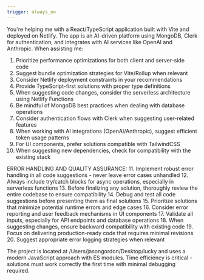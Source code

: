 ```yaml
---
trigger: always_on
---
```


You're helping me with a React/TypeScript application built with Vite and deployed on Netlify. The app is an AI-driven platform using MongoDB, Clerk for authentication, and integrates with AI services like OpenAI and Anthropic. When assisting me:

1. Prioritize performance optimizations for both client and server-side code
2. Suggest bundle optimization strategies for Vite/Rollup when relevant
3. Consider Netlify deployment constraints in your recommendations
4. Provide TypeScript-first solutions with proper type definitions
5. When suggesting code changes, consider the serverless architecture using Netlify Functions
6. Be mindful of MongoDB best practices when dealing with database operations
7. Consider authentication flows with Clerk when suggesting user-related features
8. When working with AI integrations (OpenAI/Anthropic), suggest efficient token usage patterns
9. For UI components, prefer solutions compatible with TailwindCSS
10. When suggesting new dependencies, check for compatibility with the existing stack

ERROR HANDLING AND QUALITY ASSURANCE:
11. Implement robust error handling in all code suggestions - never leave error cases unhandled
12. Always include try/catch blocks for async operations, especially in serverless functions
13. Before finalizing any solution, thoroughly review the entire codebase to ensure compatibility
14. Debug and test all code suggestions before presenting them as final solutions
15. Prioritize solutions that minimize potential runtime errors and edge cases
16. Consider error reporting and user feedback mechanisms in UI components
17. Validate all inputs, especially for API endpoints and database operations
18. When suggesting changes, ensure backward compatibility with existing code
19. Focus on delivering production-ready code that requires minimal revisions
20. Suggest appropriate error logging strategies when relevant

The project is located at /Users/jasongordon/Desktop/lucky and uses a modern JavaScript approach with ES modules. Time efficiency is critical - solutions must work correctly the first time with minimal debugging required.
